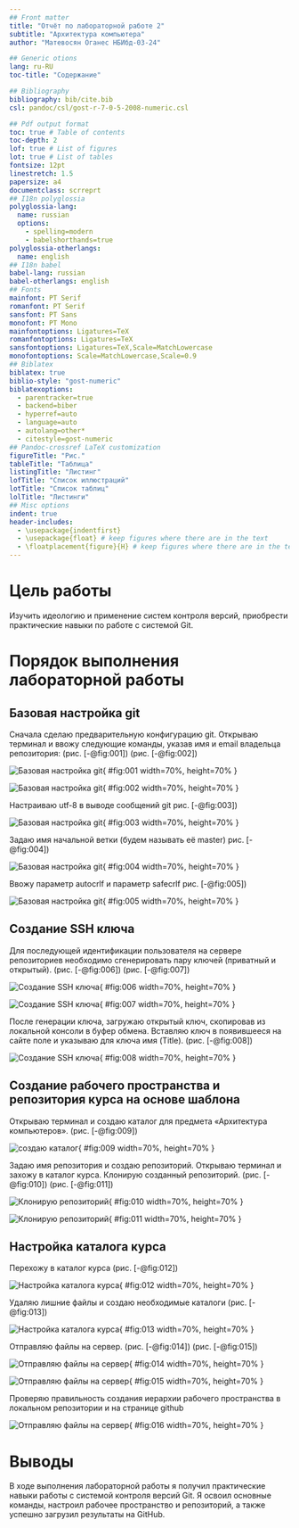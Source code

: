```yaml
---
## Front matter
title: "Отчёт по лабораторной работе 2"
subtitle: "Архитектура компьютера"
author: "Матевосян Оганес НБИбд-03-24"

## Generic otions
lang: ru-RU
toc-title: "Содержание"

## Bibliography
bibliography: bib/cite.bib
csl: pandoc/csl/gost-r-7-0-5-2008-numeric.csl

## Pdf output format
toc: true # Table of contents
toc-depth: 2
lof: true # List of figures
lot: true # List of tables
fontsize: 12pt
linestretch: 1.5
papersize: a4
documentclass: scrreprt
## I18n polyglossia
polyglossia-lang:
  name: russian
  options:
	- spelling=modern
	- babelshorthands=true
polyglossia-otherlangs:
  name: english
## I18n babel
babel-lang: russian
babel-otherlangs: english
## Fonts
mainfont: PT Serif
romanfont: PT Serif
sansfont: PT Sans
monofont: PT Mono
mainfontoptions: Ligatures=TeX
romanfontoptions: Ligatures=TeX
sansfontoptions: Ligatures=TeX,Scale=MatchLowercase
monofontoptions: Scale=MatchLowercase,Scale=0.9
## Biblatex
biblatex: true
biblio-style: "gost-numeric"
biblatexoptions:
  - parentracker=true
  - backend=biber
  - hyperref=auto
  - language=auto
  - autolang=other*
  - citestyle=gost-numeric
## Pandoc-crossref LaTeX customization
figureTitle: "Рис."
tableTitle: "Таблица"
listingTitle: "Листинг"
lofTitle: "Список иллюстраций"
lotTitle: "Список таблиц"
lolTitle: "Листинги"
## Misc options
indent: true
header-includes:
  - \usepackage{indentfirst}
  - \usepackage{float} # keep figures where there are in the text
  - \floatplacement{figure}{H} # keep figures where there are in the text
---
```


# Цель работы

Изучить идеологию и применение систем контроля версий, приобрести практические навыки по работе с системой Git.

# Порядок выполнения лабораторной работы

## Базовая настройка git

Сначала сделаю предварительную конфигурацию git. Открываю терминал и ввожу следующие команды, указав имя и email владельца репозитория:
(рис. [-@fig:001]) (рис. [-@fig:002])

![Базовая настройка git](image/01.jpg){ #fig:001 width=70%, height=70% }

![Базовая настройка git](image/02.jpg){ #fig:002 width=70%, height=70% }

Настраиваю utf-8 в выводе сообщений git
рис. [-@fig:003])

![Базовая настройка git](image/03.jpg){ #fig:003 width=70%, height=70% }

Задаю имя начальной ветки (будем называть её master)
рис. [-@fig:004])

![Базовая настройка git](image/04.jpg){ #fig:004 width=70%, height=70% }

Ввожу параметр autocrlf и параметр safecrlf
рис. [-@fig:005])

![Базовая настройка git](image/05.jpg){ #fig:005 width=70%, height=70% }

## Создание SSH ключа


Для последующей идентификации пользователя на сервере репозиториев необходимо сгенерировать пару ключей (приватный и открытый).
(рис. [-@fig:006]) (рис. [-@fig:007])

![Создание SSH ключа](image/06.jpg){ #fig:006 width=70%, height=70% }

![Создание SSH ключа](image/07.jpg){ #fig:007 width=70%, height=70% }

После генерации ключа, загружаю открытый ключ, скопировав из локальной консоли в буфер обмена. Вставляю ключ в появившееся на сайте поле и указываю для ключа имя (Title). 
(рис. [-@fig:008])

![Создание SSH ключа](image/08.jpg){ #fig:008 width=70%, height=70% }

## Создание рабочего пространства и репозитория курса на основе шаблона

Открываю терминал и создаю каталог для предмета «Архитектура компьютеров».
(рис. [-@fig:009])

![создаю каталог](image/09.jpg){ #fig:009 width=70%, height=70% }

Задаю имя репозитория и создаю репозиторий. Открываю терминал и захожу в каталог курса. Клонирую созданный репозиторий.
(рис. [-@fig:010]) (рис. [-@fig:011])

![Клонирую репозиторий](image/10.jpg){ #fig:010 width=70%, height=70% }

![Клонирую репозиторий](image/11.jpg){ #fig:011 width=70%, height=70% }

## Настройка каталога курса


Перехожу в каталог курса
(рис. [-@fig:012])

![Настройка каталога курса](image/12.jpg){ #fig:012 width=70%, height=70% }

Удаляю лишние файлы и создаю необходимые каталоги
(рис. [-@fig:013])

![Настройка каталога курса](image/13.jpg){ #fig:013 width=70%, height=70% }

Отправляю файлы на сервер.
(рис. [-@fig:014]) (рис. [-@fig:015])

![Отправляю файлы на сервер](image/14.jpg){ #fig:014 width=70%, height=70% }

![Отправляю файлы на сервер](image/15.jpg){ #fig:015 width=70%, height=70% }

Проверяю правильность создания иерархии рабочего пространства в локальном репозитории и на странице github

![Отправляю файлы на сервер](image/16.jpg){ #fig:016 width=70%, height=70% }

# Выводы

В ходе выполнения лабораторной работы я получил практические навыки работы с системой контроля версий Git. Я освоил основные команды, настроил рабочее пространство и репозиторий, а также успешно загрузил результаты на GitHub.

